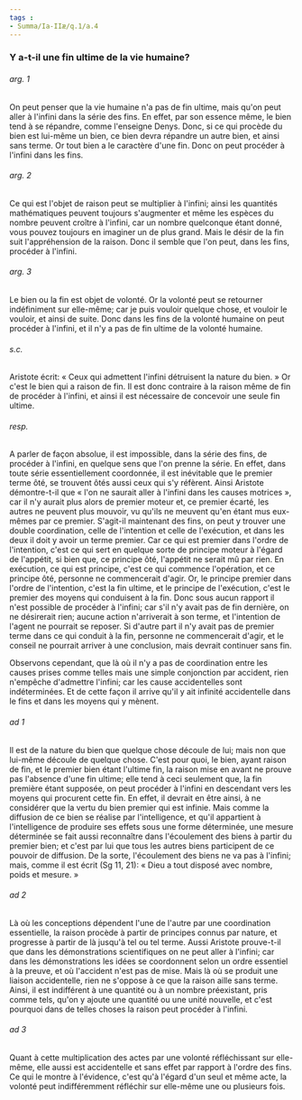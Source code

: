 ```yaml
---
tags : 
- Summa/Ia-IIæ/q.1/a.4
---
```


### Y a-t-il une fin ultime de la vie humaine?

###### arg. 1
On peut penser que la vie humaine n'a pas de fin ultime, mais qu'on peut aller à l'infini dans la série des fins. En effet, par son essence même, le bien tend à se répandre, comme l'enseigne Denys. Donc, si ce qui procède du bien est lui-même un bien, ce bien devra répandre un autre bien, et ainsi sans terme. Or tout bien a le caractère d'une fin. Donc on peut procéder à l'infini dans les fins. 

###### arg. 2
Ce qui est l'objet de raison peut se multiplier à l'infini; ainsi les quantités mathématiques peuvent toujours s'augmenter et même les espèces du nombre peuvent croître à l'infini, car un nombre quelconque étant donné, vous pouvez toujours en imaginer un de plus grand. Mais le désir de la fin suit l'appréhension de la raison. Donc il semble que l'on peut, dans les fins, procéder à l'infini. 

###### arg. 3
Le bien ou la fin est objet de volonté. Or la volonté peut se retourner indéfiniment sur elle-même; car je puis vouloir quelque chose, et vouloir le vouloir, et ainsi de suite. Donc dans les fins de la volonté humaine on peut procéder à l'infini, et il n'y a pas de fin ultime de la volonté humaine. 

###### s.c.
Aristote écrit: « Ceux qui admettent l'infini détruisent la nature du bien. » Or c'est le bien qui a raison de fin. Il est donc contraire à la raison même de fin de procéder à l'infini, et ainsi il est nécessaire de concevoir une seule fin ultime. 

###### resp.
A parler de façon absolue, il est impossible, dans la série des fins, de procéder à l'infini, en quelque sens que l'on prenne la série. En effet, dans toute série essentiellement coordonnée, il est inévitable que le premier terme ôté, se trouvent ôtés aussi ceux qui s'y réfèrent. Ainsi Aristote démontre-t-il que « l'on ne saurait aller à l'infini dans les causes motrices », car il n'y aurait plus alors de premier moteur et, ce premier écarté, les autres ne peuvent plus mouvoir, vu qu'ils ne meuvent qu'en étant mus eux-mêmes par ce premier. S'agit-il maintenant des fins, on peut y trouver une double coordination, celle de l'intention et celle de l'exécution, et dans les deux il doit y avoir un terme premier. Car ce qui est premier dans l'ordre de l'intention, c'est ce qui sert en quelque sorte de principe moteur à l'égard de l'appétit, si bien que, ce principe ôté, l'appétit ne serait mû par rien. En exécution, ce qui est principe, c'est ce qui commence l'opération, et ce principe ôté, personne ne commencerait d'agir. Or, le principe premier dans l'ordre de l'intention, c'est la fin ultime, et le principe de l'exécution, c'est le premier des moyens qui conduisent à la fin. Donc sous aucun rapport il n'est possible de procéder à l'infini; car s'il n'y avait pas de fin dernière, on ne désirerait rien; aucune action n'arriverait à son terme, et l'intention de l'agent ne pourrait se reposer. Si d'autre part il n'y avait pas de premier terme dans ce qui conduit à la fin, personne ne commencerait d'agir, et le conseil ne pourrait arriver à une conclusion, mais devrait continuer sans fin. 

Observons cependant, que là où il n'y a pas de coordination entre les causes prises comme telles mais une simple conjonction par accident, rien n'empêche d'admettre l'infini; car les cause accidentelles sont indéterminées. Et de cette façon il arrive qu'il y ait infinité accidentelle dans le fins et dans les moyens qui y mènent. 

###### ad 1
Il est de la nature du bien que quelque chose découle de lui; mais non que lui-même découle de quelque chose. C'est pour quoi, le bien, ayant raison de fin, et le premier bien étant l'ultime fin, la raison mise en avant ne prouve pas l'absence d'une fin ultime; elle tend à ceci seulement que, la fin première étant supposée, on peut procéder à l'infini en descendant vers les moyens qui procurent cette fin. En effet, il devrait en être ainsi, à ne considérer que la vertu du bien premier qui est infinie. Mais comme la diffusion de ce bien se réalise par l'intelligence, et qu'il appartient à l'intelligence de produire ses effets sous une forme déterminée, une mesure déterminée se fait aussi reconnaître dans l'écoulement des biens à partir du premier bien; et c'est par lui que tous les autres biens participent de ce pouvoir de diffusion. De la sorte, l'écoulement des biens ne va pas à l'infini; mais, comme il est écrit (Sg 11, 21): « Dieu a tout disposé avec nombre, poids et mesure. » 

###### ad 2
Là où les conceptions dépendent l'une de l'autre par une coordination essentielle, la raison procède à partir de principes connus par nature, et progresse à partir de là jusqu'à tel ou tel terme. Aussi Aristote prouve-t-il que dans les démonstrations scientifiques on ne peut aller à l'infini; car dans les démonstrations les idées se coordonnent selon un ordre essentiel à la preuve, et où l'accident n'est pas de mise. Mais là où se produit une liaison accidentelle, rien ne s'oppose à ce que la raison aille sans terme. Ainsi, il est indifférent à une quantité ou à un nombre préexistant, pris comme tels, qu'on y ajoute une quantité ou une unité nouvelle, et c'est pourquoi dans de telles choses la raison peut procéder à l'infini. 

###### ad 3
Quant à cette multiplication des actes par une volonté réfléchissant sur elle-même, elle aussi est accidentelle et sans effet par rapport à l'ordre des fins. Ce qui le montre à l'évidence, c'est qu'à l'égard d'un seul et même acte, la volonté peut indifféremment réfléchir sur elle-même une ou plusieurs fois. 

